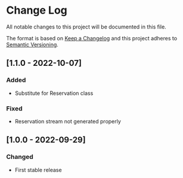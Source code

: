 # Change Log
All notable changes to this project will be documented in this file.

The format is based on [Keep a Changelog](http://keepachangelog.com/)
and this project adheres to [Semantic Versioning](http://semver.org/).

## [1.1.0 - 2022-10-07]
### Added
- Substitute for Reservation class

### Fixed
- Reservation stream not generated properly

## [1.0.0 - 2022-09-29]
### Changed
- First stable release

